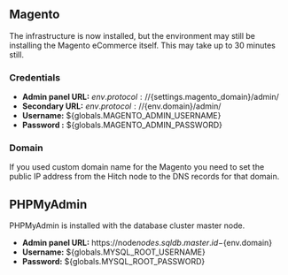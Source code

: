 ## Magento
The infrastructure is now installed, but the environment may still be installing the Magento eCommerce itself. This may take up to 30 minutes still.

### Credentials
* **Admin panel URL:** ${env.protocol}://${settings.magento_domain}/admin/ 
* **Secondary URL:** ${env.protocol}://${env.domain}/admin/ 
* **Username:** ${globals.MAGENTO_ADMIN_USERNAME} 
* **Password :** ${globals.MAGENTO_ADMIN_PASSWORD} 

### Domain
If you used custom domain name for the Magento you need to set the public IP address from the Hitch node to the DNS records for that domain. 
  
## PHPMyAdmin
PHPMyAdmin is installed with the database cluster master node. 
* **Admin panel URL:** https://node${nodes.sqldb.master.id}-${env.domain} 
* **Username:** ${globals.MYSQL_ROOT_USERNAME} 
* **Password:** ${globals.MYSQL_ROOT_PASSWORD}

